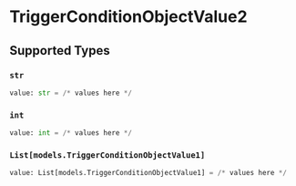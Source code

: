 # TriggerConditionObjectValue2


## Supported Types

### `str`

```python
value: str = /* values here */
```

### `int`

```python
value: int = /* values here */
```

### `List[models.TriggerConditionObjectValue1]`

```python
value: List[models.TriggerConditionObjectValue1] = /* values here */
```

